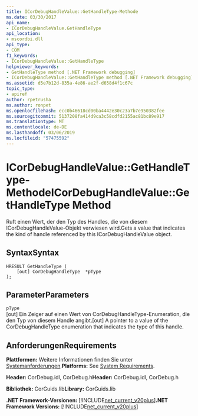 ```yaml
---
title: ICorDebugHandleValue::GetHandleType-Methode
ms.date: 03/30/2017
api_name:
- ICorDebugHandleValue.GetHandleType
api_location:
- mscordbi.dll
api_type:
- COM
f1_keywords:
- ICorDebugHandleValue::GetHandleType
helpviewer_keywords:
- GetHandleType method [.NET Framework debugging]
- ICorDebugHandleValue::GetHandleType method [.NET Framework debugging]
ms.assetid: d5e7b12d-835a-4e86-ae2f-d658d4f1c67c
topic_type:
- apiref
author: rpetrusha
ms.author: ronpet
ms.openlocfilehash: ecc0b46618cd00ba4442e30c23a7b7e950382fee
ms.sourcegitcommit: 5137208fa414d9ca3c58cdfd2155ac81bc89e917
ms.translationtype: MT
ms.contentlocale: de-DE
ms.lasthandoff: 03/06/2019
ms.locfileid: "57475592"
---
```

# <a name="icordebughandlevaluegethandletype-method"></a><span data-ttu-id="d0398-102">ICorDebugHandleValue::GetHandleType-Methode</span><span class="sxs-lookup"><span data-stu-id="d0398-102">ICorDebugHandleValue::GetHandleType Method</span></span>
<span data-ttu-id="d0398-103">Ruft einen Wert, der den Typ des Handles, die von diesem ICorDebugHandleValue-Objekt verwiesen wird.</span><span class="sxs-lookup"><span data-stu-id="d0398-103">Gets a value that indicates the kind of handle referenced by this ICorDebugHandleValue object.</span></span>  
  
## <a name="syntax"></a><span data-ttu-id="d0398-104">Syntax</span><span class="sxs-lookup"><span data-stu-id="d0398-104">Syntax</span></span>  
  
```  
HRESULT GetHandleType (  
    [out] CorDebugHandleType  *pType  
);  
```  
  
## <a name="parameters"></a><span data-ttu-id="d0398-105">Parameter</span><span class="sxs-lookup"><span data-stu-id="d0398-105">Parameters</span></span>  
 `pType`  
 <span data-ttu-id="d0398-106">[out] Ein Zeiger auf einen Wert von CorDebugHandleType-Enumeration, die den Typ von diesem Handle angibt.</span><span class="sxs-lookup"><span data-stu-id="d0398-106">[out] A pointer to a value of the CorDebugHandleType enumeration that indicates the type of this handle.</span></span>  
  
## <a name="requirements"></a><span data-ttu-id="d0398-107">Anforderungen</span><span class="sxs-lookup"><span data-stu-id="d0398-107">Requirements</span></span>  
 <span data-ttu-id="d0398-108">**Plattformen:** Weitere Informationen finden Sie unter [Systemanforderungen](../../../../docs/framework/get-started/system-requirements.md).</span><span class="sxs-lookup"><span data-stu-id="d0398-108">**Platforms:** See [System Requirements](../../../../docs/framework/get-started/system-requirements.md).</span></span>  
  
 <span data-ttu-id="d0398-109">**Header:** CorDebug.idl, CorDebug.h</span><span class="sxs-lookup"><span data-stu-id="d0398-109">**Header:** CorDebug.idl, CorDebug.h</span></span>  
  
 <span data-ttu-id="d0398-110">**Bibliothek:** CorGuids.lib</span><span class="sxs-lookup"><span data-stu-id="d0398-110">**Library:** CorGuids.lib</span></span>  
  
 <span data-ttu-id="d0398-111">**.NET Framework-Versionen:** [!INCLUDE[net_current_v20plus](../../../../includes/net-current-v20plus-md.md)]</span><span class="sxs-lookup"><span data-stu-id="d0398-111">**.NET Framework Versions:** [!INCLUDE[net_current_v20plus](../../../../includes/net-current-v20plus-md.md)]</span></span>
